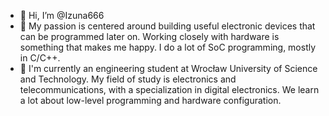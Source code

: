 - 👋 Hi, I’m @Izuna666
- 👀 My passion is centered around building useful electronic devices that can be programmed later on. Working closely with hardware is something that makes me happy. I do a lot of SoC programming, mostly in C/C++.
- 🌱 I'm currently an engineering student at Wrocław University of Science and Technology. My field of study is electronics and telecommunications, with a specialization in digital electronics. We learn a lot about low-level programming and hardware configuration.

<!---
Izuna666/Izuna666 is a ✨ special ✨ repository because its `README.md` (this file) appears on your GitHub profile.
You can click the Preview link to take a look at your changes.
--->
